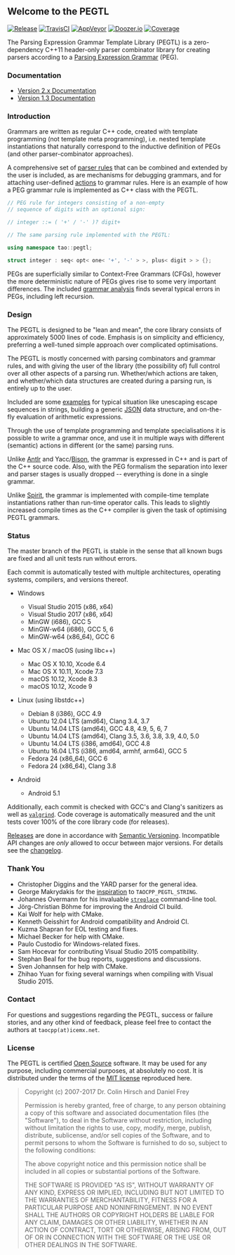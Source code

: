 ## Welcome to the PEGTL

[![Release](https://img.shields.io/github/release/taocpp/PEGTL.svg)](https://github.com/taocpp/PEGTL/releases/latest)
[![TravisCI](https://travis-ci.org/taocpp/PEGTL.svg?branch=master)](https://travis-ci.org/taocpp/PEGTL)
[![AppVeyor](https://ci.appveyor.com/api/projects/status/pa5sbnw68tu650aq/branch/master?svg=true)](https://ci.appveyor.com/project/taocpp/PEGTL)
[![Doozer.io](https://doozer.io/badge/taocpp/PEGTL/buildstatus/master)](https://doozer.io/user/taocpp/PEGTL)
[![Coverage](https://coveralls.io/repos/github/taocpp/PEGTL/badge.svg?branch=master)](https://coveralls.io/github/taocpp/PEGTL)

The Parsing Expression Grammar Template Library (PEGTL) is a zero-dependency C++11 header-only parser combinator library for creating parsers according to a [Parsing Expression Grammar](http://en.wikipedia.org/wiki/Parsing_expression_grammar) (PEG).

### Documentation

* [Version 2.x Documentation](doc/README.md)
* [Version 1.3 Documentation](https://github.com/taocpp/PEGTL/blob/1.3.x/doc/README.md)

### Introduction

Grammars are written as regular C++ code, created with template programming (not template meta programming), i.e. nested template instantiations that naturally correspond to the inductive definition of PEGs (and other parser-combinator approaches).

A comprehensive set of [parser rules](doc/Rule-Reference.md) that can be combined and extended by the user is included, as are mechanisms for debugging grammars, and for attaching user-defined [actions](doc/Actions-and-States.md) to grammar rules.
Here is an example of how a PEG grammar rule is implemented as C++ class with the PEGTL.

```c++
// PEG rule for integers consisting of a non-empty
// sequence of digits with an optional sign:

// integer ::= ( '+' / '-' )? digit+

// The same parsing rule implemented with the PEGTL:

using namespace tao::pegtl;

struct integer : seq< opt< one< '+', '-' > >, plus< digit > > {};
```

PEGs are superficially similar to Context-Free Grammars (CFGs), however the more deterministic nature of PEGs gives rise to some very important differences.
The included [grammar analysis](doc/Grammar-Analysis.md) finds several typical errors in PEGs, including left recursion.

### Design

The PEGTL is designed to be "lean and mean", the core library consists of approximately 5000 lines of code.
Emphasis is on simplicity and efficiency, preferring a well-tuned simple approach over complicated optimisations.

The PEGTL is mostly concerned with parsing combinators and grammar rules, and with giving the user of the library (the possibility of) full control over all other aspects of a parsing run. Whether/which actions are taken, and whether/which data structures are created during a parsing run, is entirely up to the user.

Included are some [examples](doc/Contrib-and-Examples.md#examples) for typical situation like unescaping escape sequences in strings, building a generic [JSON](http://www.json.org/) data structure, and on-the-fly evaluation of arithmetic expressions.

Through the use of template programming and template specialisations it is possible to write a grammar once, and use it in multiple ways with different (semantic) actions in different (or the same) parsing runs.

Unlike [Antlr](http://www.antlr.org/) and Yacc/[Bison](http://www.gnu.org/software/bison/), the grammar is expressed in C++ and is part of the C++ source code.
Also, with the PEG formalism the separation into lexer and parser stages is usually dropped -- everything is done in a single grammar.

Unlike [Spirit](http://boost-spirit.com/), the grammar is implemented with compile-time template instantiations rather than run-time operator calls.
This leads to slightly increased compile times as the C++ compiler is given the task of optimising PEGTL grammars.

### Status

The master branch of the PEGTL is stable in the sense that all known bugs are fixed and all unit tests run without errors.

Each commit is automatically tested with multiple architectures, operating systems, compilers, and versions thereof.

* Windows

  * Visual Studio 2015 (x86, x64)
  * Visual Studio 2017 (x86, x64)
  * MinGW (i686), GCC 5
  * MinGW-w64 (i686), GCC 5, 6
  * MinGW-w64 (x86_64), GCC 6

* Mac OS X / macOS (using libc++)

  * Mac OS X 10.10, Xcode 6.4
  * Mac OS X 10.11, Xcode 7.3
  * macOS 10.12, Xcode 8.3
  * macOS 10.12, Xcode 9

* Linux (using libstdc++)

  * Debian 8 (i386), GCC 4.9
  * Ubuntu 12.04 LTS (amd64), Clang 3.4, 3.7
  * Ubuntu 14.04 LTS (amd64), GCC 4.8, 4.9, 5, 6, 7
  * Ubuntu 14.04 LTS (amd64), Clang 3.5, 3.6, 3.8, 3.9, 4.0, 5.0
  * Ubuntu 14.04 LTS (i386, amd64), GCC 4.8
  * Ubuntu 16.04 LTS (i386, amd64, armhf, arm64), GCC 5
  * Fedora 24 (x86_64), GCC 6
  * Fedora 24 (x86_64), Clang 3.8

* Android

  * Android 5.1

Additionally, each commit is checked with GCC's and Clang's sanitizers as well as [`valgrind`](http://valgrind.org/).
Code coverage is automatically measured and the unit tests cover 100% of the core library code (for releases).

[Releases](https://github.com/taocpp/PEGTL/releases) are done in accordance with [Semantic Versioning](http://semver.org/).
Incompatible API changes are *only* allowed to occur between major versions.
For details see the [changelog](doc/Changelog.md).

### Thank You

* Christopher Diggins and the YARD parser for the general idea.
* George Makrydakis for the [inspiration](https://github.com/irrequietus/typestring) to `TAOCPP_PEGTL_STRING`.
* Johannes Overmann for his invaluable [`streplace`](https://code.google.com/p/streplace/) command-line tool.
* Jörg-Christian Böhme for improving the Android CI build.
* Kai Wolf for help with CMake.
* Kenneth Geisshirt for Android compatibility and Android CI.
* Kuzma Shapran for EOL testing and fixes.
* Michael Becker for help with CMake.
* Paulo Custodio for Windows-related fixes.
* Sam Hocevar for contributing Visual Studio 2015 compatibility.
* Stephan Beal for the bug reports, suggestions and discussions.
* Sven Johannsen for help with CMake.
* Zhihao Yuan for fixing several warnings when compiling with Visual Studio 2015.

### Contact

For questions and suggestions regarding the PEGTL, success or failure stories, and any other kind of feedback, please feel free to contact the authors at `taocpp(at)icemx.net`.

### License

The PEGTL is certified [Open Source](http://www.opensource.org/docs/definition.html) software. It may be used for any purpose, including commercial purposes, at absolutely no cost. It is distributed under the terms of the [MIT license](http://www.opensource.org/licenses/mit-license.html) reproduced here.

> Copyright (c) 2007-2017 Dr. Colin Hirsch and Daniel Frey
>
> Permission is hereby granted, free of charge, to any person obtaining a copy of this software and associated documentation files (the "Software"), to deal in the Software without restriction, including without limitation the rights to use, copy, modify, merge, publish, distribute, sublicense, and/or sell copies of the Software, and to permit persons to whom the Software is furnished to do so, subject to the following conditions:
>
> The above copyright notice and this permission notice shall be included in all copies or substantial portions of the Software.
>
> THE SOFTWARE IS PROVIDED "AS IS", WITHOUT WARRANTY OF ANY KIND, EXPRESS OR IMPLIED, INCLUDING BUT NOT LIMITED TO THE WARRANTIES OF MERCHANTABILITY, FITNESS FOR A PARTICULAR PURPOSE AND NONINFRINGEMENT. IN NO EVENT SHALL THE AUTHORS OR COPYRIGHT HOLDERS BE LIABLE FOR ANY CLAIM, DAMAGES OR OTHER LIABILITY, WHETHER IN AN ACTION OF CONTRACT, TORT OR OTHERWISE, ARISING FROM, OUT OF OR IN CONNECTION WITH THE SOFTWARE OR THE USE OR OTHER DEALINGS IN THE SOFTWARE.
